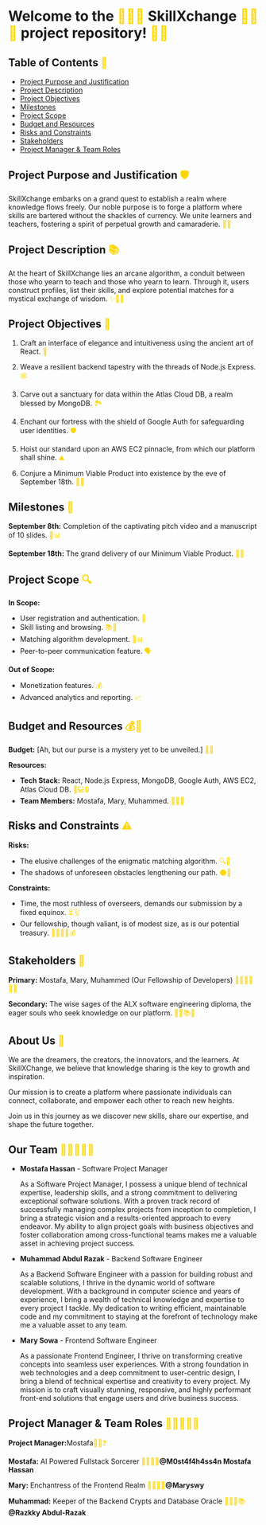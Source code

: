 <h1>Welcome to the <span style="color: #FFD700;">🌟📘🚀</span> SkillXchange <span style="color: #FFD700;">🌟📘🚀</span> project repository! <span style="color: #FFD700;">🎉📁</span></h1>
    <h2>Table of Contents <span style="color: #FFD700;">📜</span></h2>
    <ul>
        <li><a href="#project-purpose-and-justification">Project Purpose and Justification</a></li>
        <li><a href="#project-description">Project Description</a></li>
        <li><a href="#project-objectives">Project Objectives</a></li>
        <li><a href="#milestones">Milestones</a></li>
        <li><a href="#project-scope">Project Scope</a></li>
        <li><a href="#budget-and-resources">Budget and Resources</a></li>
        <li><a href="#risks-and-constraints">Risks and Constraints</a></li>
        <li><a href="#stakeholders">Stakeholders</a></li>
        <li><a href="#project-manager-and-team-roles">Project Manager & Team Roles</a></li>
    </ul>
    <h2>Project Purpose and Justification <span style="color: #FFD700;">🛡️</span></h2>
    <p>SkillXchange embarks on a grand quest to establish a realm where knowledge flows freely. Our noble purpose is to forge a platform where skills are bartered without the shackles of currency. We unite learners and teachers, fostering a spirit of perpetual growth and camaraderie. <span style="color: #FFD700;">🌱🤝</span></p>
    <h2>Project Description <span style="color: #FFD700;">📚</span></h2>
    <p>At the heart of SkillXchange lies an arcane algorithm, a conduit between those who yearn to teach and those who yearn to learn. Through it, users construct profiles, list their skills, and explore potential matches for a mystical exchange of wisdom. <span style="color: #FFD700;">✨🧙‍♂️</span></p>
    <h2>Project Objectives <span style="color: #FFD700;">🎯</span></h2>
    <ol>
        <li><p>Craft an interface of elegance and intuitiveness using the ancient art of React. <span style="color: #FFD700;">🎨</span></p></li>
        <li><p>Weave a resilient backend tapestry with the threads of Node.js Express. <span style="color: #FFD700;">🕸️</span></p></li>
        <li><p>Carve out a sanctuary for data within the Atlas Cloud DB, a realm blessed by MongoDB. <span style="color: #FFD700;">🏞️</span></p></li>
        <li><p>Enchant our fortress with the shield of Google Auth for safeguarding user identities. <span style="color: #FFD700;">🛡️</span></p></li>
        <li><p>Hoist our standard upon an AWS EC2 pinnacle, from which our platform shall shine. <span style="color: #FFD700;">⛰️</span></p></li>
        <li><p>Conjure a Minimum Viable Product into existence by the eve of September 18th. <span style="color: #FFD700;">🌟🚀</span></p></li>
    </ol>
    <h2>Milestones <span style="color: #FFD700;">🌄</span></h2>
    <p><strong>September 8th:</strong> Completion of the captivating pitch video and a manuscript of 10 slides. <span style="color: #FFD700;">🎥📊</span></p>
    <p><strong>September 18th:</strong> The grand delivery of our Minimum Viable Product. <span style="color: #FFD700;">🚀🎁</span></p>
    <h2>Project Scope <span style="color: #FFD700;">🔍</span></h2>
    <p><strong>In Scope:</strong></p>
    <ul>
        <li>User registration and authentication. <span style="color: #FFD700;">🔐</span></li>
        <li>Skill listing and browsing. <span style="color: #FFD700;">📚🔎</span></li>
        <li>Matching algorithm development. <span style="color: #FFD700;">🤖📊</span></li>
        <li>Peer-to-peer communication feature. <span style="color: #FFD700;">🗣️</span></li>
    </ul>
    <p><strong>Out of Scope:</strong></p>
    <ul>
        <li>Monetization features. <span style="color: #FFD700;">💰</span></li>
        <li>Advanced analytics and reporting. <span style="color: #FFD700;">📈</span></li>
    </ul>
    <h2>Budget and Resources <span style="color: #FFD700;">💰🧰</span></h2>
    <p><strong>Budget:</strong> [Ah, but our purse is a mystery yet to be unveiled.] <span style="color: #FFD700;">🕵️‍♂️</span></p>
    <p><strong>Resources:</strong></p>
    <ul>
        <li><strong>Tech Stack:</strong> React, Node.js Express, MongoDB, Google Auth, AWS EC2, Atlas Cloud DB. <span style="color: #FFD700;">🔧💻🔒</span></li>
        <li><strong>Team Members:</strong> Mostafa, Mary, Muhammed. <span style="color: #FFD700;">👥👥👥</span></li>
    </ul>
    <h2>Risks and Constraints <span style="color: #FFD700;">⚠️</span></h2>
    <p><strong>Risks:</strong></p>
    <ul>
        <li>The elusive challenges of the enigmatic matching algorithm. <span style="color: #FFD700;">🔍🤔</span></li>
        <li>The shadows of unforeseen obstacles lengthening our path. <span style="color: #FFD700;">🌑🚧</span></li>
    </ul>
    <p><strong>Constraints:</strong></p>
    <ul>
        <li>Time, the most ruthless of overseers, demands our submission by a fixed equinox. <span style="color: #FFD700;">⏳🗓️</span></li>
        <li>Our fellowship, though valiant, is of modest size, as is our potential treasury. <span style="color: #FFD700;">👨‍👩‍👦‍👦💰</span></li>
    </ul>
    <h2>Stakeholders <span style="color: #FFD700;">👥</span></h2>
    <p><strong>Primary:</strong> Mostafa, Mary, Muhammed (Our Fellowship of Developers) <span style="color: #FFD700;">👨‍💻👩‍💻👨‍💻</span></p>
    <p><strong>Secondary:</strong> The wise sages of the ALX software engineering diploma, the eager souls who seek knowledge on our platform. <span style="color: #FFD700;">🧙‍♂️📚🧠</span></p>
    <h2>About Us <span style="color: #FFD700;">👥</span></h2>
<p>We are the dreamers, the creators, the innovators, and the learners. At SkillXChange, we believe that knowledge sharing is the key to growth and inspiration.</p>
<p>Our mission is to create a platform where passionate individuals can connect, collaborate, and empower each other to reach new heights.</p>
<p>Join us in this journey as we discover new skills, share our expertise, and shape the future together.</p>

<h2>Our Team <span style="color: #FFD700;">👑👨‍💼👩‍💼</span></h2>
<ul>
  <li>
    <strong>Mostafa Hassan</strong> - Software Project Manager
    <p>As a Software Project Manager, I possess a unique blend of technical expertise, leadership skills, and a strong commitment to delivering exceptional software solutions. With a proven track record of successfully managing complex projects from inception to completion, I bring a strategic vision and a results-oriented approach to every endeavor. My ability to align project goals with business objectives and foster collaboration among cross-functional teams makes me a valuable asset in achieving project success.</p>
  </li>
  <li>
    <strong>Muhammad Abdul Razak</strong> - Backend Software Engineer
    <p>As a Backend Software Engineer with a passion for building robust and scalable solutions, I thrive in the dynamic world of software development. With a background in computer science and years of experience, I bring a wealth of technical knowledge and expertise to every project I tackle. My dedication to writing efficient, maintainable code and my commitment to staying at the forefront of technology make me a valuable asset to any team.</p>
  </li>
  <li>
    <strong>Mary Sowa</strong> - Frontend Software Engineer
    <p>As a passionate Frontend Engineer, I thrive on transforming creative concepts into seamless user experiences. With a strong foundation in web technologies and a deep commitment to user-centric design, I bring a blend of technical expertise and creativity to every project. My mission is to craft visually stunning, responsive, and highly performant front-end solutions that engage users and drive business success.</p>
  </li>
</ul>
    <h2>Project Manager & Team Roles <span style="color: #FFD700;">👑👨‍💼👩‍💼</span></h2>
    <p><strong>Project Manager:</strong>Mostafa<span style="color: #FFD700;">🕵️‍♂️❓</span></p>
    <p><strong>Mostafa:</strong> AI Powered Fullstack Sorcerer <span style="color: #FFD700;">🧙‍♂️🔮🔌</span><strong>@M0st4f4h4ss4n
Mostafa Hassan</strong></p>
    <p><strong>Mary:</strong> Enchantress of the Frontend Realm <span style="color: #FFD700;">🧙‍♀️🌟🎨</span><strong>@Maryswy</strong></p> 
    <p><strong>Muhammad:</strong> Keeper of the Backend Crypts and Database Oracle <span style="color: #FFD700;">🧙‍♂️🔐📚</span> <strong>@Razkky
Abdul-Razak</strong></p>
